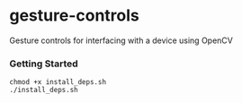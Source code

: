 # gesture-controls
Gesture controls for interfacing with a device using OpenCV

### Getting Started

```
chmod +x install_deps.sh
./install_deps.sh
```
